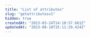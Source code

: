 ```yaml
---
title: "List of attributes"
slug: "getattributesv1"
hidden: true
createdAt: "2023-03-24T14:10:57.661Z"
updatedAt: "2023-08-18T15:11:29.424Z"
---
```

